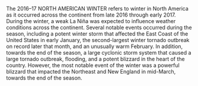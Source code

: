 The 2016–17 NORTH AMERICAN WINTER refers to winter in North America as it occurred across the continent from late 2016 through early 2017. During the winter, a weak La Niña was expected to influence weather conditions across the continent. Several notable events occurred during the season, including a potent winter storm that affected the East Coast of the United States in early January, the second-largest winter tornado outbreak on record later that month, and an unusually warm February. In addition, towards the end of the season, a large cyclonic storm system that caused a large tornado outbreak, flooding, and a potent blizzard in the heart of the country. However, the most notable event of the winter was a powerful blizzard that impacted the Northeast and New England in mid-March, towards the end of the season.

